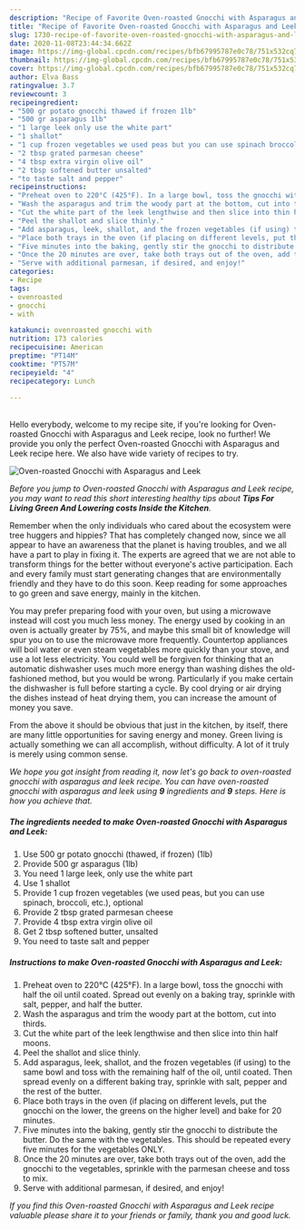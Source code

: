 ```yaml
---
description: "Recipe of Favorite Oven-roasted Gnocchi with Asparagus and Leek"
title: "Recipe of Favorite Oven-roasted Gnocchi with Asparagus and Leek"
slug: 1730-recipe-of-favorite-oven-roasted-gnocchi-with-asparagus-and-leek
date: 2020-11-08T23:44:34.662Z
image: https://img-global.cpcdn.com/recipes/bfb67995787e0c78/751x532cq70/oven-roasted-gnocchi-with-asparagus-and-leek-recipe-main-photo.jpg
thumbnail: https://img-global.cpcdn.com/recipes/bfb67995787e0c78/751x532cq70/oven-roasted-gnocchi-with-asparagus-and-leek-recipe-main-photo.jpg
cover: https://img-global.cpcdn.com/recipes/bfb67995787e0c78/751x532cq70/oven-roasted-gnocchi-with-asparagus-and-leek-recipe-main-photo.jpg
author: Elva Bass
ratingvalue: 3.7
reviewcount: 3
recipeingredient:
- "500 gr potato gnocchi thawed if frozen 1lb"
- "500 gr asparagus 1lb"
- "1 large leek only use the white part"
- "1 shallot"
- "1 cup frozen vegetables we used peas but you can use spinach broccoli etc optional"
- "2 tbsp grated parmesan cheese"
- "4 tbsp extra virgin olive oil"
- "2 tbsp softened butter unsalted"
- "to taste salt and pepper"
recipeinstructions:
- "Preheat oven to 220°C (425°F). In a large bowl, toss the gnocchi with half the oil until coated. Spread out evenly on a baking tray, sprinkle with salt, pepper, and half the butter."
- "Wash the asparagus and trim the woody part at the bottom, cut into thirds."
- "Cut the white part of the leek lengthwise and then slice into thin half moons."
- "Peel the shallot and slice thinly."
- "Add asparagus, leek, shallot, and the frozen vegetables (if using) to the same bowl and toss with the remaining half of the oil, until coated. Then spread evenly on a different baking tray, sprinkle with salt, pepper and the rest of the butter."
- "Place both trays in the oven (if placing on different levels, put the gnocchi on the lower, the greens on the higher level) and bake for 20 minutes."
- "Five minutes into the baking, gently stir the gnocchi to distribute the butter. Do the same with the vegetables. This should be repeated every five minutes for the vegetables ONLY."
- "Once the 20 minutes are over, take both trays out of the oven, add the gnocchi to the vegetables, sprinkle with the parmesan cheese and toss to mix."
- "Serve with additional parmesan, if desired, and enjoy!"
categories:
- Recipe
tags:
- ovenroasted
- gnocchi
- with

katakunci: ovenroasted gnocchi with 
nutrition: 173 calories
recipecuisine: American
preptime: "PT14M"
cooktime: "PT57M"
recipeyield: "4"
recipecategory: Lunch

---
```

<br>
Hello everybody, welcome to my recipe site, if you're looking for Oven-roasted Gnocchi with Asparagus and Leek recipe, look no further! We provide you only the perfect Oven-roasted Gnocchi with Asparagus and Leek recipe here. We also have wide variety of recipes to try.
<br>


![Oven-roasted Gnocchi with Asparagus and Leek](https://img-global.cpcdn.com/recipes/bfb67995787e0c78/751x532cq70/oven-roasted-gnocchi-with-asparagus-and-leek-recipe-main-photo.jpg)

<i>Before you jump to Oven-roasted Gnocchi with Asparagus and Leek recipe, you may want to read this short interesting healthy tips about 
<strong>Tips For Living Green And Lowering costs Inside the Kitchen</strong>.</i>
</br>

Remember when the only individuals who cared about the ecosystem were tree huggers and hippies? That has completely changed now, since we all appear to have an awareness that the planet is having troubles, and we all have a part to play in fixing it. The experts are agreed that we are not able to transform things for the better without everyone's active participation. Each and every family must start generating changes that are environmentally friendly and they have to do this soon. Keep reading for some approaches to go green and save energy, mainly in the kitchen.

You may prefer preparing food with your oven, but using a microwave instead will cost you much less money. The energy used by cooking in an oven is actually greater by 75%, and maybe this small bit of knowledge will spur you on to use the microwave more frequently. Countertop appliances will boil water or even steam vegetables more quickly than your stove, and use a lot less electricity. You could well be forgiven for thinking that an automatic dishwasher uses much more energy than washing dishes the old-fashioned method, but you would be wrong. Particularly if you make certain the dishwasher is full before starting a cycle. By cool drying or air drying the dishes instead of heat drying them, you can increase the amount of money you save.

From the above it should be obvious that just in the kitchen, by itself, there are many little opportunities for saving energy and money. Green living is actually something we can all accomplish, without difficulty. A lot of it truly is merely using common sense.


<i>We hope you got insight from reading it, now let's go back to oven-roasted gnocchi with asparagus and leek recipe. You can have oven-roasted gnocchi with asparagus and leek using <strong>9</strong> ingredients and <strong>9</strong> steps. Here is how you achieve that.
</i>

##### The ingredients needed to make Oven-roasted Gnocchi with Asparagus and Leek:

1. Use 500 gr potato gnocchi (thawed, if frozen) (1lb)
1. Provide 500 gr asparagus (1lb)
1. You need 1 large leek, only use the white part
1. Use 1 shallot
1. Provide 1 cup frozen vegetables (we used peas, but you can use spinach, broccoli, etc.), optional
1. Provide 2 tbsp grated parmesan cheese
1. Provide 4 tbsp extra virgin olive oil
1. Get 2 tbsp softened butter, unsalted
1. You need to taste salt and pepper


##### Instructions to make Oven-roasted Gnocchi with Asparagus and Leek:

1. Preheat oven to 220°C (425°F). In a large bowl, toss the gnocchi with half the oil until coated. Spread out evenly on a baking tray, sprinkle with salt, pepper, and half the butter.
1. Wash the asparagus and trim the woody part at the bottom, cut into thirds.
1. Cut the white part of the leek lengthwise and then slice into thin half moons.
1. Peel the shallot and slice thinly.
1. Add asparagus, leek, shallot, and the frozen vegetables (if using) to the same bowl and toss with the remaining half of the oil, until coated. Then spread evenly on a different baking tray, sprinkle with salt, pepper and the rest of the butter.
1. Place both trays in the oven (if placing on different levels, put the gnocchi on the lower, the greens on the higher level) and bake for 20 minutes.
1. Five minutes into the baking, gently stir the gnocchi to distribute the butter. Do the same with the vegetables. This should be repeated every five minutes for the vegetables ONLY.
1. Once the 20 minutes are over, take both trays out of the oven, add the gnocchi to the vegetables, sprinkle with the parmesan cheese and toss to mix.
1. Serve with additional parmesan, if desired, and enjoy!


<i>If you find this Oven-roasted Gnocchi with Asparagus and Leek recipe valuable please share it to your friends or family, thank you and good luck.</i>
